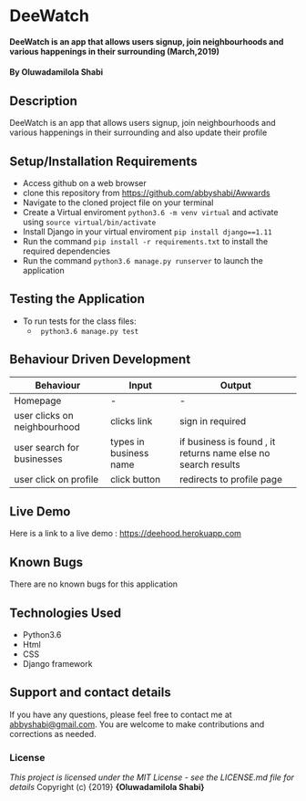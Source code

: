 # DeeWatch
#### DeeWatch is an app that allows users signup, join neighbourhoods and various happenings in their surrounding (March,2019)
#### By **Oluwadamilola Shabi**
## Description
DeeWatch is an app that allows users signup, join neighbourhoods and various happenings in their surrounding and also update their profile
## Setup/Installation Requirements
* Access github on a web browser
* clone this repository  from https://github.com/abbyshabi/Awwards
* Navigate to the cloned project file on your terminal
* Create a Virtual enviroment `python3.6 -m venv virtual` and activate using `source virtual/bin/activate`
* Install Django in your virtual enviroment `pip install django==1.11`
* Run the command `pip install -r requirements.txt` to install the required dependencies
* Run the command `python3.6 manage.py runserver` to launch the application
## Testing the Application
* To run tests for the class files:
  * ` python3.6 manage.py test`
## Behaviour Driven Development
|Behaviour| Input | Output|
|---------|-------|-------|
|Homepage| - | -
|user clicks on neighbourhood| clicks link  | sign in required
|user search for businesses  | types in business name | if business is found , it returns name  else no search results
|user click on profile| click button| redirects to profile page


## Live Demo
 Here is a link to a live demo : https://deehood.herokuapp.com
## Known Bugs
There are no known bugs for this application
## Technologies Used
* Python3.6
* Html
* CSS
* Django framework

## Support and contact details
If you have any questions, please feel free to contact me at abbyshabi@gmail.com. You are welcome to make contributions and corrections as needed.
### License
*This project is licensed under the MIT License - see the LICENSE.md file for details*
Copyright (c) {2019} **{Oluwadamilola Shabi}**

